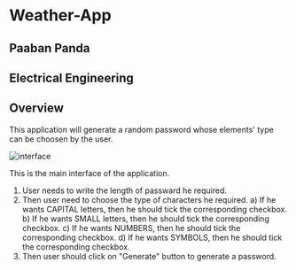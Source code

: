 # Weather-App

## Paaban Panda
## Electrical Engineering

## Overview
This application will generate a random password whose elements' type can be choosen by the user.

![interface](https://user-images.githubusercontent.com/122373317/227441488-a5789a2d-9d4a-41fd-b439-13433c3a3dd2.png)

This is the main interface of the application.

1. User needs to write the length of passward he required.
2. Then user need to choose the type of characters he required.
  a) If he wants CAPITAL letters, then he should tick the corresponding checkbox.
  b) If he wants SMALL letters, then he should tick the corresponding checkbox.
  c) If he wants NUMBERS, then he should tick the corresponding checkbox.
  d) If he wants SYMBOLS, then he should tick the corresponding checkbox.
3. Then user should click on "Generate" button to generate a password.

